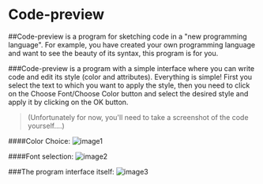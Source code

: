 # Code-preview
##Code-preview is a program for sketching code in a "new programming language". For example, you have created your own programming language and want to see the beauty of its syntax, this program is for you.

###Code-preview is a program with a simple interface where you can write code and edit its style (color and attributes).
Everything is simple! First you select the text to which you want to apply the style, then you need to click on the Choose Font/Choose Color button and select the desired style and apply it by clicking on the OK button.

> (Unfortunately for now, you'll need to take a screenshot of the code yourself....)

####Color Choice:
![image1](https://github.com/stand-out-coder/Code-preview/assets/126950334/0a5ee92f-8af4-4933-9c73-96b491ecedf2)

####Font selection:
![image2](https://github.com/stand-out-coder/Code-preview/assets/126950334/1c5839a1-d5e8-42a1-abc7-dd59e613ab03)

###The program interface itself:
![image3](https://github.com/stand-out-coder/Code-preview/assets/126950334/317c5d5e-d66d-4e54-8e36-1b8375d1c18a)

